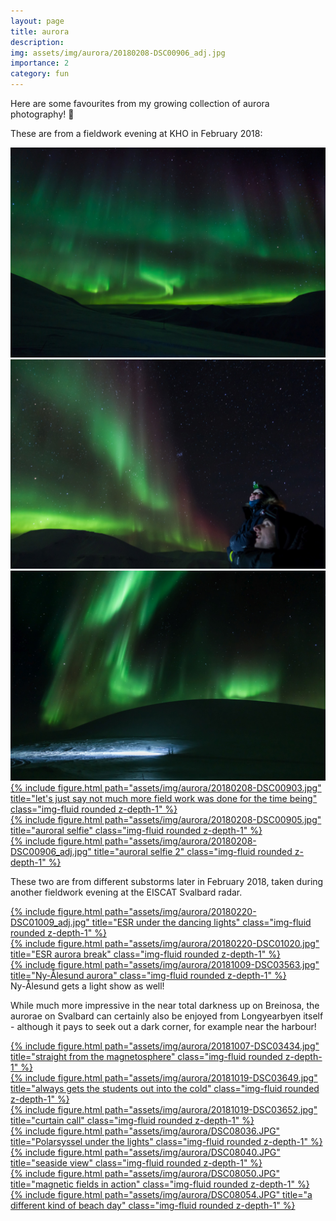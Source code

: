 ```yaml
---
layout: page
title: aurora
description: 
img: assets/img/aurora/20180208-DSC00906_adj.jpg
importance: 2
category: fun
---
```


Here are some favourites from my growing collection of aurora photography! 🌌

These are from a fieldwork evening at KHO in February 2018:

<div class="row">
    <div class="col-sm mt-3 mt-md-0">
        <a href="assets/img/aurora/20180208-DSC00887.jpg" target="_blank">
            <img src="assets/img/aurora/20180208-DSC00887.jpg" alt="substorm view from the far north towards the south" class="img-fluid rounded z-depth-1">
        </a>
    </div>
</div>

<div class="row">
    <div class="col-sm mt-3 mt-md-0">
        <a href="assets/img/aurora/20180208-DSC00890.jpg" target="_blank">
            <img src="assets/img/aurora/20180208-DSC00890.jpg" alt="lightshow" class="img-fluid rounded z-depth-1">
        </a>
    </div>
    <div class="col-sm mt-3 mt-md-0">
        <a href="assets/img/aurora/20180208-DSC00892.jpg" target="_blank">
            <img src="assets/img/aurora/20180208-DSC00892.jpg" alt="polar bear patrol" class="img-fluid rounded z-depth-1">
        </a>
    </div>
</div>

<div class="row">
    <div class="col-sm mt-3 mt-md-0">
        <a href="assets/img/aurora/20180208-DSC00903.jpg" target="_blank">
            {% include figure.html path="assets/img/aurora/20180208-DSC00903.jpg" title="let's just say not much more field work was done for the time being" class="img-fluid rounded z-depth-1" %}
        </a>
    </div>
</div>

<div class="row">
    <div class="col-sm mt-3 mt-md-0">
        <a href="assets/img/aurora/20180208-DSC00905.jpg" target="_blank">
            {% include figure.html path="assets/img/aurora/20180208-DSC00905.jpg" title="auroral selfie" class="img-fluid rounded z-depth-1" %}
        </a>
    </div>
</div>

<div class="row">
    <div class="col-sm mt-3 mt-md-0">
        <a href="assets/img/aurora/20180208-DSC00906_adj.jpg" target="_blank">
            {% include figure.html path="assets/img/aurora/20180208-DSC00906_adj.jpg" title="auroral selfie 2" class="img-fluid rounded z-depth-1" %}
        </a>
    </div>
</div>

These two are from different substorms later in February 2018, taken during another fieldwork evening at the EISCAT Svalbard radar.
<div class="row">
    <div class="col-sm mt-3 mt-md-0">
        <a href="assets/img/aurora/20180220-DSC01009_adj.jpg" target="_blank">
            {% include figure.html path="assets/img/aurora/20180220-DSC01009_adj.jpg" title="ESR under the dancing lights" class="img-fluid rounded z-depth-1" %}
        </a>
    </div>
    <div class="col-sm mt-3 mt-md-0">
        <a href="assets/img/aurora/20180220-DSC01020.jpg" target="_blank">
            {% include figure.html path="assets/img/aurora/20180220-DSC01020.jpg" title="ESR aurora break" class="img-fluid rounded z-depth-1" %}
        </a>
    </div>
</div>

<div class="row">
    <div class="col-sm mt-3 mt-md-0">
        <a href="assets/img/aurora/20181009-DSC03563.jpg" target="_blank">
            {% include figure.html path="assets/img/aurora/20181009-DSC03563.jpg" title="Ny-Ålesund aurora" class="img-fluid rounded z-depth-1" %}
        </a>
    </div>
</div>
<div class="caption">
    Ny-Ålesund gets a light show as well!
</div>

While much more impressive in the near total darkness up on Breinosa, the aurorae on Svalbard can certainly also be enjoyed from Longyearbyen itself - although it pays to seek out a dark corner, for example near the harbour!

<div class="row">
    <div class="col-sm mt-3 mt-md-0">
        <a href="assets/img/aurora/20181007-DSC03434.jpg" target="_blank">
            {% include figure.html path="assets/img/aurora/20181007-DSC03434.jpg" title="straight from the magnetosphere" class="img-fluid rounded z-depth-1" %}
        </a>
    </div>
    <div class="col-sm mt-3 mt-md-0">
        <a href="assets/img/aurora/20181019-DSC03649.jpg" target="_blank">
            {% include figure.html path="assets/img/aurora/20181019-DSC03649.jpg" title="always gets the students out into the cold" class="img-fluid rounded z-depth-1" %}
        </a>
    </div>
    <div class="col-sm mt-3 mt-md-0">
        <a href="assets/img/aurora/20181019-DSC03652.jpg" target="_blank">
            {% include figure.html path="assets/img/aurora/20181019-DSC03652.jpg" title="curtain call" class="img-fluid rounded z-depth-1" %}
        </a>
    </div>
</div>

<div class="row">
    <div class="col-sm mt-3 mt-md-0">
        <a href="assets/img/aurora/DSC08036.JPG" target="_blank">
            {% include figure.html path="assets/img/aurora/DSC08036.JPG" title="Polarsyssel under the lights" class="img-fluid rounded z-depth-1" %}
        </a>
    </div>
    <div class="col-sm mt-3 mt-md-0">
        <a href="assets/img/aurora/DSC08040.JPG" target="_blank">
            {% include figure.html path="assets/img/aurora/DSC08040.JPG" title="seaside view" class="img-fluid rounded z-depth-1" %}
        </a>
    </div>
</div>

<div class="row">
    <div class="col-sm mt-3 mt-md-0">
        <a href="assets/img/aurora/DSC08050.JPG" target="_blank">
            {% include figure.html path="assets/img/aurora/DSC08050.JPG" title="magnetic fields in action" class="img-fluid rounded z-depth-1" %}
        </a>
    </div>
    <div class="col-sm mt-3 mt-md-0">
        <a href="assets/img/aurora/DSC08054.JPG" target="_blank">
            {% include figure.html path="assets/img/aurora/DSC08054.JPG" title="a different kind of beach day" class="img-fluid rounded z-depth-1" %}
        </a>
    </div>
</div>
